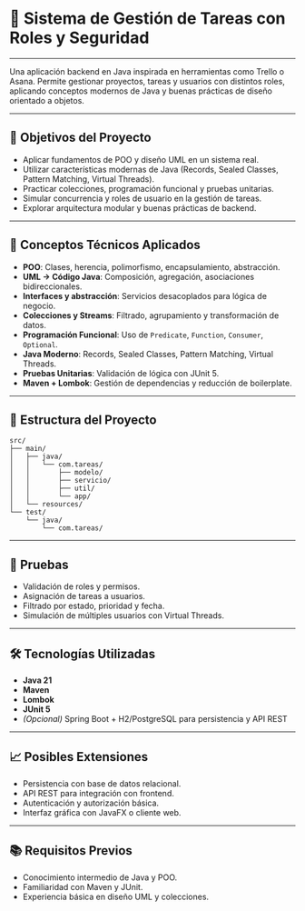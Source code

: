 # 🚀 Sistema de Gestión de Tareas con Roles y Seguridad

---

Una aplicación backend en Java inspirada en herramientas como Trello o Asana. Permite gestionar proyectos, tareas y usuarios con distintos roles, aplicando conceptos modernos de Java y buenas prácticas de diseño orientado a objetos.

---

## 📌 Objetivos del Proyecto

- Aplicar fundamentos de POO y diseño UML en un sistema real.
- Utilizar características modernas de Java (Records, Sealed Classes, Pattern Matching, Virtual Threads).
- Practicar colecciones, programación funcional y pruebas unitarias.
- Simular concurrencia y roles de usuario en la gestión de tareas.
- Explorar arquitectura modular y buenas prácticas de backend.

---

## 🧠 Conceptos Técnicos Aplicados

- **POO**: Clases, herencia, polimorfismo, encapsulamiento, abstracción.
- **UML → Código Java**: Composición, agregación, asociaciones bidireccionales.
- **Interfaces y abstracción**: Servicios desacoplados para lógica de negocio.
- **Colecciones y Streams**: Filtrado, agrupamiento y transformación de datos.
- **Programación Funcional**: Uso de `Predicate`, `Function`, `Consumer`, `Optional`.
- **Java Moderno**: Records, Sealed Classes, Pattern Matching, Virtual Threads.
- **Pruebas Unitarias**: Validación de lógica con JUnit 5.
- **Maven + Lombok**: Gestión de dependencias y reducción de boilerplate.

---

## 🧱 Estructura del Proyecto

```
src/
├── main/
│   ├── java/
│   │   └── com.tareas/
│   │       ├── modelo/
│   │       ├── servicio/
│   │       ├── util/
│   │       └── app/
│   └── resources/
└── test/
    └── java/
        └── com.tareas/

```

---

## 🧪 Pruebas

- Validación de roles y permisos.
- Asignación de tareas a usuarios.
- Filtrado por estado, prioridad y fecha.
- Simulación de múltiples usuarios con Virtual Threads.

---

## 🛠️ Tecnologías Utilizadas

- **Java 21**
- **Maven**
- **Lombok**
- **JUnit 5**
- *(Opcional)* Spring Boot + H2/PostgreSQL para persistencia y API REST

---

## 📈 Posibles Extensiones

- Persistencia con base de datos relacional.
- API REST para integración con frontend.
- Autenticación y autorización básica.
- Interfaz gráfica con JavaFX o cliente web.

---

## 📚 Requisitos Previos

- Conocimiento intermedio de Java y POO.
- Familiaridad con Maven y JUnit.
- Experiencia básica en diseño UML y colecciones.